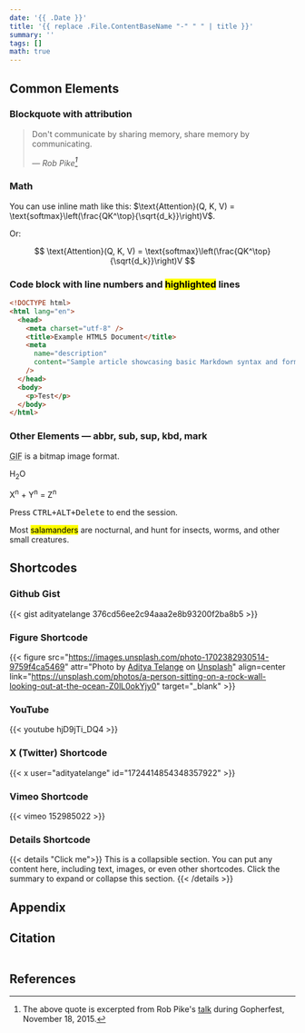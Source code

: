 ```yaml
---
date: '{{ .Date }}'
title: '{{ replace .File.ContentBaseName "-" " " | title }}'
summary: ''
tags: []
math: true
---
```


## Common Elements

### Blockquote with attribution

> Don't communicate by sharing memory, share memory by communicating.
>
> — <cite>Rob Pike[^1]</cite>

[^1]: The above quote is excerpted from Rob Pike's [talk](https://www.youtube.com/watch?v=PAAkCSZUG1c) during Gopherfest, November 18, 2015.

### Math

You can use inline math like this: $\text{Attention}(Q, K, V) = \text{softmax}\left(\frac{QK^\top}{\sqrt{d_k}}\right)V$.

Or:

$$
\text{Attention}(Q, K, V) = \text{softmax}\left(\frac{QK^\top}{\sqrt{d_k}}\right)V
$$

### Code block with line numbers and <mark>highlighted</mark> lines

```html {linenos=true,hl_lines=[2,8]}
<!DOCTYPE html>
<html lang="en">
  <head>
    <meta charset="utf-8" />
    <title>Example HTML5 Document</title>
    <meta
      name="description"
      content="Sample article showcasing basic Markdown syntax and formatting for HTML elements."
    />
  </head>
  <body>
    <p>Test</p>
  </body>
</html>
```

### Other Elements — abbr, sub, sup, kbd, mark

<abbr title="Graphics Interchange Format">GIF</abbr> is a bitmap image format.

H<sub>2</sub>O

X<sup>n</sup> + Y<sup>n</sup> = Z<sup>n</sup>

Press <kbd><kbd>CTRL</kbd>+<kbd>ALT</kbd>+<kbd>Delete</kbd></kbd> to end the session.

Most <mark>salamanders</mark> are nocturnal, and hunt for insects, worms, and other small creatures.

## Shortcodes

### Github Gist

{{< gist adityatelange 376cd56ee2c94aaa2e8b93200f2ba8b5 >}}

### Figure Shortcode

{{< figure src="https://images.unsplash.com/photo-1702382930514-9759f4ca5469" attr="Photo by [Aditya Telange](https://unsplash.com/@adityatelange?utm_content=creditCopyText&utm_medium=referral&utm_source=unsplash) on [Unsplash](https://unsplash.com/photos/Z0lL0okYjy0?utm_content=creditCopyText&utm_medium=referral&utm_source=unsplash)" align=center link="https://unsplash.com/photos/a-person-sitting-on-a-rock-wall-looking-out-at-the-ocean-Z0lL0okYjy0" target="_blank" >}}

### YouTube

{{< youtube hjD9jTi_DQ4 >}}

### X (Twitter) Shortcode

{{< x user="adityatelange" id="1724414854348357922" >}}

### Vimeo Shortcode

{{< vimeo 152985022 >}}

### Details Shortcode

{{< details "Click me">}}
This is a collapsible section. You can put any content here, including text, images, or even other shortcodes. Click the summary to expand or collapse this section.
{{< /details >}}

## Appendix

## Citation

```bibtex

```

## References
